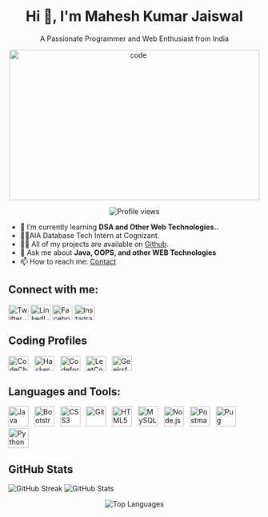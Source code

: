 <div align="center">
  <h1>Hi 👋, I'm Mahesh Kumar Jaiswal</h1>
  <p>A Passionate Programmer and Web Enthusiast from India</p>
</div>




<p align="center">
  <img src="https://i.pinimg.com/originals/e1/1f/85/e11f8529f2151c06881ee4c98afaec72.gif" alt="code" height="300" width="500">
</p>

<p align="center">
  <img src="https://komarev.com/ghpvc/?username=mkj07&label=Profile%20views&color=0e75b6&style=flat" alt="Profile views">
</p>



- 🌱 I’m currently learning **DSA and Other Web Technologies..**
- 👨‍💼AIA Database Tech Intern at Cognizant.
- 👨‍💻 All of my projects are available on [Github](https://github.com/MKJ07).
- 💬 Ask me about **Java, OOPS, and other WEB Technologies**
- 📫 How to reach me: [Contact](mahesh8479j@gmail.com)

## Connect with me:

[<img align="center" src="https://cdn-icons-png.flaticon.com/512/124/124021.png" alt="Twitter" height="30" width="40" />](https://twitter.com/mkj_07)
[<img align="center" src="https://cdn-icons-png.flaticon.com/512/174/174857.png" alt="LinkedIn" height="30" width="40" />](https://linkedin.com/in/mahesh-kumar-jaiswal-1501581b6/)
[<img align="center" src="https://cdn-icons-png.flaticon.com/512/124/124010.png" alt="Facebook" height="30" width="40" />](https://fb.com/maheshkumarjaiswal)
[<img align="center" src="https://cdn-icons-png.flaticon.com/512/174/174855.png" alt="Instagram" height="30" width="40" />](https://instagram.com/its_mkj07)

## Coding Profiles

<p>
  <a href="https://www.codechef.com/users/mkj07"><img align="center" src="https://cdn.codechef.com/images/cc-logo.svg" alt="CodeChef" height="30" width="40" /></a>&nbsp;&nbsp;
  <a href="https://www.hackerrank.com/mkj07"><img align="center" src="https://images.g2crowd.com/uploads/product/image/social_landscape/social_landscape_060528149c093ad5a64d6d8428c514c5/hackerrank-developer-skills-platform.png" alt="HackerRank" height="30" width="40" /></a>&nbsp;&nbsp;
  <a href="https://codeforces.com/profile/mkj07"><img align="center" src="https://codeforces.org/s/0/images/codeforces-sponsored-by-ton.png" alt="Codeforces" height="30" width="40" /></a>&nbsp;&nbsp;
  <a href="https://leetcode.com/mkj07/"><img align="center" src="https://media.geeksforgeeks.org/wp-content/cdn-uploads/20190710102234/download3.png" alt="LeetCode" height="30" width="40" /></a>&nbsp;&nbsp;
  <a href="https://auth.geeksforgeeks.org/user/mkj07/"><img align="center" src="https://leetcode.com/_next/static/images/logo-dark-c96c407d175e36c81e236fcfdd682a0b.png" alt="GeeksforGeeks" height="30" width="40" /></a>
</p>

## Languages and Tools:

<p >
  <a href="https://www.java.com"><img src="https://cdn-images-1.medium.com/max/1024/1*iIXOmGDzrtTJmdwbn7cGMw.png" alt="Java" width="40" height="40"/></a>&nbsp;&nbsp;
  <a href="https://getbootstrap.com/"><img src="https://www.bootstrapcdn.com/assets/img/og.dd30b10.png" alt="Bootstrap" width="40" height="40"/></a>&nbsp;&nbsp;
  <a href="https://www.w3.org/html/"><img src="https://cdn.pixabay.com/photo/2017/08/05/11/16/logo-2582747_1280.png" alt="CSS3" width="40" height="40"/></a>&nbsp;&nbsp;
  <a href="https://git-scm.com/"><img src="https://www.vectorlogo.zone/logos/git-scm/git-scm-icon.svg" alt="Git" width="40" height="40"/></a>&nbsp;&nbsp;
  <a href="https://www.w3.org/html/"><img src="https://cdn.vox-cdn.com/thumbor/HFwS18BH4dG7dl5kD37qHK2nemg=/0x2:580x389/1400x1050/filters:focal(0x2:580x389):format(jpeg)/cdn.vox-cdn.com/assets/979932/html5.jpeg" alt="HTML5" width="40" height="40"/></a>&nbsp;&nbsp;
  <a href="https://www.mysql.com/"><img src="https://cdn-icons-png.flaticon.com/512/4492/4492311.png" alt="MySQL" width="40" height="40"/></a>&nbsp;&nbsp;
  <a href="https://nodejs.org"><img src="https://cdn.iconscout.com/icon/free/png-256/node-js-3628954-3030179.png" alt="Node.js" width="40" height="40"/></a>&nbsp;&nbsp;
  <a href="https://postman.com"><img src="https://www.vectorlogo.zone/logos/getpostman/getpostman-icon.svg" alt="Postman" width="40" height="40"/></a>&nbsp;&nbsp;
  <a href="https://pugjs.org"><img src="https://cdn.worldvectorlogo.com/logos/pug.svg" alt="Pug" width="40" height="40"/></a>&nbsp;&nbsp;
  <a href="https://www.python.org"><img src="https://cdn.iconscout.com/icon/free/png-256/python-3629591-3032289.png" alt="Python" width="40" height="40"/></a>
</p>


## GitHub Stats

![GitHub Streak](https://github-readme-streak-stats.herokuapp.com/?user=mkj07&column=8&margin-w=35&margin-h=35&no-bg=true&no-frame=true&theme=radical)
![GitHub Stats](https://github-readme-stats-git-masterrstaa-rickstaa.vercel.app/api?username=mkj07&show_icons=true&theme=transparent)
<p align="center">
  <img src="https://github-readme-stats.vercel.app/api/top-langs/?username=mkj07&layout=compact&bg_color=00000000" alt="Top Languages">
</p>

